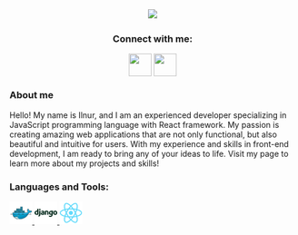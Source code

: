 <div id="header" align="center">
  <img src="https://media.giphy.com/media/v1.Y2lkPTc5MGI3NjExMGRkM2Y3NmNhYWZhMjEzYzJhMzAwNjUyZTNkMGU2ZjFhYTJhODE2YyZlcD12MV9pbnRlcm5hbF9naWZzX2dpZklkJmN0PWc/8SzmrGqs6oD7i/giphy.gif" width="800"/>
</div> 

<h3 align="center">Connect with me:</h3>
<p align="center">
<a href="https://vk.com/id806656876" target="blank"><img align="center" src="https://upload.wikimedia.org/wikipedia/commons/2/21/VK.com-logo.svg" alt="" height="40" width="40" /></a>
<a href="https://t.me/VolpenTinger" target="blank"><img align="center" src="https://upload.wikimedia.org/wikipedia/commons/thumb/8/82/Telegram_logo.svg/480px-Telegram_logo.svg.png" alt="" height="40" width="40" /></a>
</p>

<h3> About me</h3>
<p>Hello! My name is Ilnur, and I am an experienced developer specializing in JavaScript programming language with React framework. My passion is creating amazing web applications that are not only functional, but also beautiful and intuitive for users. With my experience and skills in front-end development, I am ready to bring any of your ideas to life. Visit my page to learn more about my projects and skills!</p>

<h3 align="left">Languages and Tools:</h3>
<p align="left">
  <a href="https://www.docker.com/" target="_blank"> <img src="https://github.com/devicons/devicon/blob/master/icons/docker/docker-original.svg" alt="docker" width="40" height="40" /> </a>
  <a href="https://www.django.com/" target="_blank"> <img src="https://github.com/devicons/devicon/blob/master/icons/django/django-plain-wordmark.svg" alt="django" width="40" height="40" /> </a>
  <a href="https://ru.legacy.reactjs.org/" target="_blank"> <img src="https://github.com/devicons/devicon/blob/master/icons/react/react-original.svg" alt="react" width="40" height="40" /> </a>
</p>


<!--
**VollpenTinger/VollpenTinger** is a ✨ _special_ ✨ repository because its `README.md` (this file) appears on your GitHub profile.

Here are some ideas to get you started:

- 🔭 I’m currently working on ...
- 🌱 I’m currently learning ...
- 👯 I’m looking to collaborate on ...
- 🤔 I’m looking for help with ...
- 💬 Ask me about ...
- 📫 How to reach me: ...
- 😄 Pronouns: ...
- ⚡ Fun fact: ...
-->
